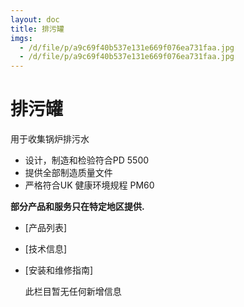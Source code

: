 ```yaml
---
layout: doc
title: 排污罐
imgs:
  - /d/file/p/a9c69f40b537e131e669f076ea731faa.jpg
  - /d/file/p/a9c69f40b537e131e669f076ea731faa.jpg
---
```


# 排污罐

用于收集锅炉排污水

- 设计，制造和检验符合PD 5500
- 提供全部制造质量文件
- 严格符合UK 健康环境规程 PM60

**部分产品和服务只在特定地区提供.**

- [产品列表]
- [技术信息]
- [安装和维修指南]

  此栏目暂无任何新增信息
